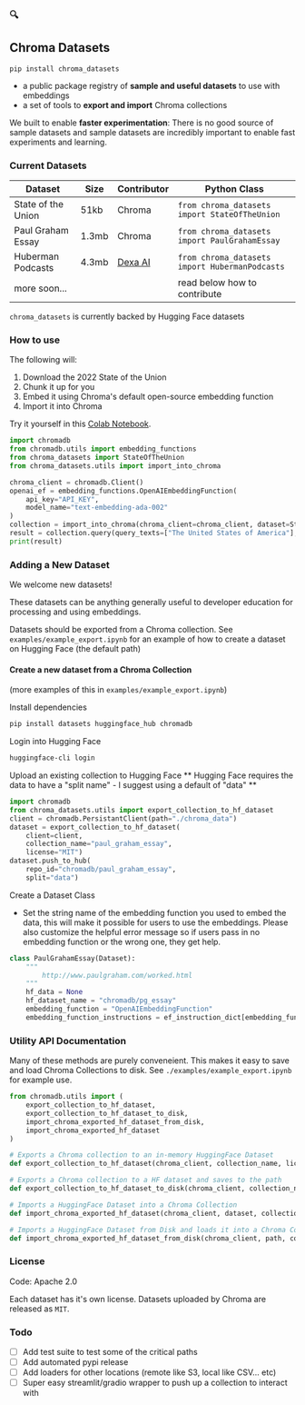 ### 🔍
## Chroma Datasets 

```
pip install chroma_datasets
```

- a public package registry of **sample and useful datasets** to use with embeddings
- a set of tools to **export and import** Chroma collections

We built to enable **faster experimentation**: There is no good source of sample datasets and sample datasets are incredibly important to enable fast experiments and learning.



### Current Datasets
| Dataset                | Size              | Contributor            | Python Class                   |
|------------------------|-------------------|------------------------|--------------------------------|
| State of the Union     | 51kb               | Chroma        | `from chroma_datasets import StateOfTheUnion` |
| Paul Graham Essay      | 1.3mb               | Chroma        | `from chroma_datasets import PaulGrahamEssay` |
| Huberman Podcasts | 4.3mb | [Dexa AI](https://dexa.ai/) | `from chroma_datasets import HubermanPodcasts` 
| more soon... | | | read below how to contribute
 
`chroma_datasets` is currently backed by Hugging Face datasets

### How to use

The following will:
1. Download the 2022 State of the Union
2. Chunk it up for you
3. Embed it using Chroma's default open-source embedding function
4. Import it into Chroma

Try it yourself in this [Colab Notebook](https://githubtocolab.com/chroma-core/chroma_datasets/blob/master/examples/super_simple.ipynb).

```python
import chromadb
from chromadb.utils import embedding_functions
from chroma_datasets import StateOfTheUnion
from chroma_datasets.utils import import_into_chroma

chroma_client = chromadb.Client()
openai_ef = embedding_functions.OpenAIEmbeddingFunction(
    api_key="API_KEY",
    model_name="text-embedding-ada-002"
)
collection = import_into_chroma(chroma_client=chroma_client, dataset=StateOfTheUnion, embedding_function=openai_ef)
result = collection.query(query_texts=["The United States of America"], n_results=1)
print(result)
```

### Adding a New Dataset

We welcome new datasets! 

These datasets can be anything generally useful to developer education for processing and using embeddings. 

Datasets should be exported from a Chroma collection. See `examples/example_export.ipynb` for an example of how to create a dataset on Hugging Face (the default path)

#### Create a new dataset from a Chroma Collection

(more examples of this in `examples/example_export.ipynb`)

Install dependencies
```sh
pip install datasets huggingface_hub chromadb
```

Login into Hugging Face
```sh
huggingface-cli login
```

Upload an existing collection to Hugging Face
** Hugging Face requires the data to have a "split name" - I suggest using a default of "data" **
```python
import chromadb
from chroma_datasets.utils import export_collection_to_hf_dataset
client = chromadb.PersistantClient(path="./chroma_data")
dataset = export_collection_to_hf_dataset(
    client=client, 
    collection_name="paul_graham_essay", 
    license="MIT")
dataset.push_to_hub(
    repo_id="chromadb/paul_graham_essay", 
    split="data")
```

Create a Dataset Class
- Set the string name of the embedding function you used to embed the data, this will make it possible for users to use the embeddings. Please also customize the helpful error message so if users pass in no embedding function or the wrong one, they get help.
```python
class PaulGrahamEssay(Dataset):
    """
        http://www.paulgraham.com/worked.html
    """
    hf_data = None
    hf_dataset_name = "chromadb/pg_essay"
    embedding_function = "OpenAIEmbeddingFunction"
    embedding_function_instructions = ef_instruction_dict[embedding_function]
```

### Utility API Documentation

Many of these methods are purely conveneient. This makes it easy to save and load Chroma Collections to disk. See `./examples/example_export.ipynb` for example use.

```python
from chromadb.utils import (
    export_collection_to_hf_dataset,
    export_collection_to_hf_dataset_to_disk,
    import_chroma_exported_hf_dataset_from_disk,
    import_chroma_exported_hf_dataset
)

# Exports a Chroma collection to an in-memory HuggingFace Dataset
def export_collection_to_hf_dataset(chroma_client, collection_name, license="MIT"):

# Exports a Chroma collection to a HF dataset and saves to the path
def export_collection_to_hf_dataset_to_disk(chroma_client, collection_name, path, license="MIT"):

# Imports a HuggingFace Dataset into a Chroma Collection
def import_chroma_exported_hf_dataset(chroma_client, dataset, collection_name, embedding_function=None):

# Imports a HuggingFace Dataset from Disk and loads it into a Chroma Collection
def import_chroma_exported_hf_dataset_from_disk(chroma_client, path, collection_name, embedding_function=None):

```

### License
Code: Apache 2.0

Each dataset has it's own license. Datasets uploaded by Chroma are released as `MIT`.

### Todo

- [ ] Add test suite to test some of the critical paths
- [ ] Add automated pypi release
- [ ] Add loaders for other locations (remote like S3, local like CSV... etc)
- [ ] Super easy streamlit/gradio wrapper to push up a collection to interact with
